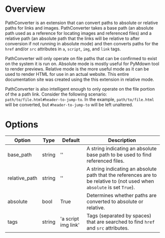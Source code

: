 # Overview
PathConverter is an extension that can convert paths to absolute or relative paths for links and images.  PathConverter takes a base path (an absolute path used as a reference for locating images and referenced files) and a relative path (an absolute path that the links will be relative to after conversion if not running in absolute mode) and then converts paths for the `href` and/or `src` attributes in `a`, `script`, `img`, and `link` tags.

PathConverter will only operate on file paths that can be confirmed to exist on the system it is run on.  Absolute mode is mostly useful for PyMdown tool to render previews.  Relative mode is the more useful mode as it can be used to render HTML for use in an actual website.  This entire documentation site was created using the this extension in relative mode.

PathConverter is also intelligent enough to only operate on the file portion of the a path link.  Consider the following scenario:  `path/to/file.html#header-to-jump-to`.  In the example, `path/to/file.html` will be converted, but `#header-to-jump-to` will be left unaltered.

# Options

| Option    | Type | Default | Description |
|-----------|------|---------|-------------|
| base_path | string | '' | A string indicating an absolute base path to be used to find referenced files. |
| relative_path | string | '' | A string indicating an absolute path that the references are to be relative to (not used when `absolute` is set `True`). |
| absolute | bool | True | Determines whether paths are converted to absolute or relative. |
| tags | string | 'a script img link' | Tags (separated by spaces) that are searched to find `href` and `src` attributes. |

